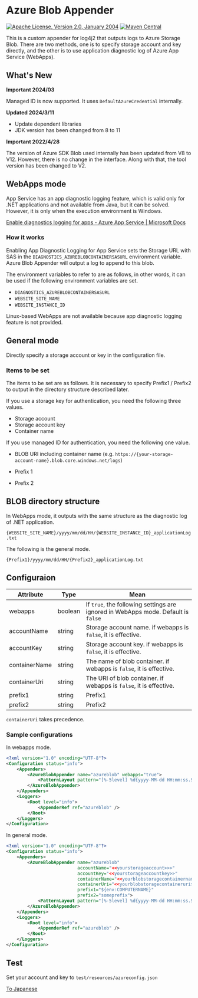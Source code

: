 # Azure Blob Appender

[![Apache License, Version 2.0, January 2004](https://img.shields.io/github/license/apache/maven.svg?label=License)](https://www.apache.org/licenses/LICENSE-2.0.txt)
[![Maven Central](https://img.shields.io/maven-central/v/io.github.m-moris/log4j2-azure-blob-appender)](https://search.maven.org/search?q=a:log4j2-azure-blob-appender)

This is a custom appender for log4j2 that outputs logs to Azure Storage Blob. There are two methods, one is to specify storage account and key directly, and the other is to use application diagnostic log of Azure App Service (WebApps).

## What's New

**Important 2024/03**

Managed ID is now supported. It uses `DefaultAzureCredential` internally.

**Updated 2024/3/11**

- Update dependent libraries
- JDK version has been changed from 8 to 11

**Important 2022/4/28**

The version of Azure SDK Blob used internally has been updated from V8 to V12. However, there is no change in the interface.
Along with that, the tool version has been changed to V2. 

## WebApps mode

App Service has an app diagnostic logging feature, which is valid only for .NET applications and not available from Java, but it can be solved. However, it is only when the execution environment is Windows.

[Enable diagnostics logging for apps - Azure App Service | Microsoft Docs](https://docs.microsoft.com/en-us/azure/app-service/troubleshoot-diagnostic-logs)

### How it works

Enabling App Diagnostic Logging for App Service sets the Storage URL with SAS in the `DIAGNOSTICS_AZUREBLOBCONTAINERSASURL` environment variable. Azure Blob Appender will output a log to append to this blob.

The environment variables to refer to are as follows, in other words, it can be used if the following environment variables are set.

* `DIAGNOSTICS_AZUREBLOBCONTAINERSASURL`
* `WEBSITE_SITE_NAME`
* `WEBSITE_INSTANCE_ID`

Linux-based WebApps are not available because app diagnostic logging feature is not provided.

## General mode

Directly specify a storage account or key in the configuration file.

### Items to be set

The items to be set are as follows. It is necessary to specify Prefix1 / Prefix2 to output in the directory structure described later.

If you use a storage key for authentication, you need the following three values.
* Storage account
* Storage account key
* Container name

If you use managed ID for authentication, you need the following one value.
* BLOB URI including container name (e.g. `https://{your-storage-account-name}.blob.core.windows.net/logs`)

* Prefix 1
* Prefix 2

## BLOB directory structure

In WebApps mode, it outputs with the same structure as the diagnostic log of .NET application.

`{WEBSITE_SITE_NAME}/yyyy/mm/dd/HH/{WEBSITE_INSTANCE_ID}_applicationLog.txt`

The following is the general mode.

`{Prefix1}/yyyy/mm/dd/HH/{Prefix2}_applicationLog.txt`


## Configuraion

| Attribute     | Type    | Mean                                                                              |
| ------------- | ------- | --------------------------------------------------------------------------------- |
| webapps       | boolean | If `true`, the following settings are ignored in WebApps mode. Default is `false` |
| accountName   | string  | Storage account name. if webapps is `false`, it is effective.                     |
| accountKey    | string  | Storage account key. if webapps is `false`, it is effective.                      |
| containerName | string  | The name of blob container. if webapps is `false`, it is effective.               |
| containerUri  | string  | The URI of blob container. if webapps is `false`, it is effective.                |
| prefix1       | string  | Prefix1                                                                           |
| prefix2       | string  | Prefix2                                                                           |

`containerUri` takes precedence.

### Sample configurations

In webapps mode.
```xml
<?xml version="1.0" encoding="UTF-8"?>
<Configuration status="info">
    <Appenders>
        <AzureBlobAppender name="azureblob" webapps="true">
            <PatternLayout pattern="[%-5level] %d{yyyy-MM-dd HH:mm:ss.SSS} [%t] %c{1} - %msg%n" />
        </AzureBlobAppender>
    </Appenders>
    <Loggers>
        <Root level="info">
            <AppenderRef ref="azureblob" />
        </Root>
    </Loggers>
</Configuration>
```


In general mode.
```xml
<?xml version="1.0" encoding="UTF-8"?>
<Configuration status="info">
    <Appenders>
        <AzureBlobAppender name="azureblob" 
                           accountName="<<yourstorageaccount>>>"
                           accountKey="<<yourstorageaccountkey>>"
                           containerName="<<yourblobstoragecontainername>>"
                           containerUri="<<yourblobstoragecontaineruri>>"
                           prefix1="${env:COMPUTERNAME}"
                           prefix2="someprefix">
            <PatternLayout pattern="[%-5level] %d{yyyy-MM-dd HH:mm:ss.SSS} [%t] %c{1} - %msg%n" />
        </AzureBlobAppender>
    </Appenders>
    <Loggers>
        <Root level="info">
            <AppenderRef ref="azureblob" />
        </Root>
    </Loggers>
</Configuration>
```

## Test

Set your account and key to `test/resources/azureconfig.json` 

[To Japanese](./README.ja.md)

